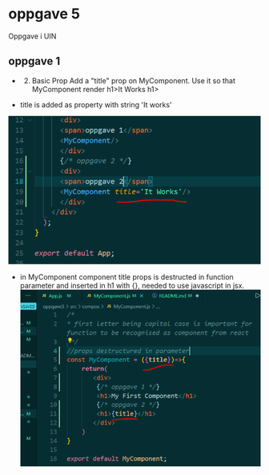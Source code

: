 # oppgave 5
 Oppgave i UIN

## oppgave 1
* 2. Basic Prop
Add a "title" prop on MyComponent. Use it so that MyComponent render h1>It Works h1>

* title is added as property with string 'It works'

![opgave1 compo](src/img/opg2vs1.PNG)

* in MyComponent component title props is destructed in function parameter and inserted in h1 with {}, needed to use javascript in jsx.
![opgave 1 render](src/img/opg2vs2.PNG)
